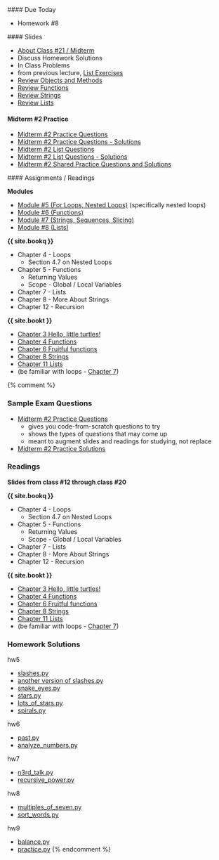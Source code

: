 <article class="due" markdown="block">
#### Due Today

* Homework #8

</article>

<article class="slides" markdown="block">
#### Slides

* [About Class #21 / Midterm](classes/21/meta.html)
* Discuss Homework Solutions
* In Class Problems
* from previous lecture, [List Exercises](classes/17/list_exercises.html)
* [Review Objects and Methods](classes/21/objects.html)
* [Review Functions](classes/21/functions.html)
* [Review Strings](classes/21/strings.html)
* [Review Lists](classes/21/lists.html)

#### Midterm #2 Practice

* [Midterm #2 Practice Questions](resources/handouts/midterm_2/midterm_2_practice.pdf)
* [Midterm #2 Practice Questions - Solutions](resources/handouts/midterm_2/midterm_2_practice_solutions.pdf)
* [Midterm #2 List Questions](resources/handouts/midterm_2/midterm_2_list_practice.pdf)
* [Midterm #2 List Questions - Solutions](resources/handouts/midterm_2/midterm_2_list_practice_solutions.pdf)
* [Midterm #2 Shared Practice Questions and Solutions](resources/handouts/midterm_2/m02sampleproblems.html)

</article>

<article class="assignments" markdown="block">
#### Assignments / Readings		

__Modules__

* [Module #5 (For Loops, Nested Loops)](site.module5) (specifically nested loops)
* [Module #6 (Functions)](site.module6)
* [Module #7 (Strings, Sequences, Slicing)](site.module7)
* [Module #8 (Lists)](site.module8)

__{{ site.bookq }}__

* Chapter 4 - Loops
	* Section 4.7 on Nested Loops
* Chapter 5 - Functions
	* Returning Values
	* Scope - Global / Local Variables
* Chapter 7 - Lists
* Chapter 8 - More About Strings 
* Chapter 12 - Recursion

__{{ site.bookt }}__

* [Chapter 3 Hello, little turtles!](http://openbookproject.net/thinkcs/python/english3e/hello_little_turtles.html)
* [Chapter 4 Functions](http://openbookproject.net/thinkcs/python/english3e/functions.html)
* [Chapter 6 Fruitful functions](http://openbookproject.net/thinkcs/python/english3e/fruitful_functions.html)
* [Chapter 8 Strings](http://openbookproject.net/thinkcs/python/english3e/strings.html)
* [Chapter 11 Lists](http://openbookproject.net/thinkcs/python/english3e/lists.html)
* (be familiar with loops - [Chapter 7](http://openbookproject.net/thinkcs/python/english3e/iteration.html))

</article>
{% comment %}
<a name="class21"></a>


<!-- * [Selected Homework Solutions](classes/21/homework_solutions.html) -->
 
<a name="midterm2practice"></a>

### Sample Exam Questions

* [Midterm #2 Practice Questions](resources/handouts/midterm_2/midterm_2_practice.pdf)
	* gives you code-from-scratch questions to try
	* shows the types of questions that may come up
	* meant to augment slides and readings for studying, not replace
* [Midterm #2 Practice Solutions](resources/handouts/midterm_2/midterm_2_practice_solutions.pdf)


### Readings


__Slides from class #12 through class #20__

__{{ site.bookq }}__

* Chapter 4 - Loops
	* Section 4.7 on Nested Loops
* Chapter 5 - Functions
	* Returning Values
	* Scope - Global / Local Variables
* Chapter 7 - Lists
* Chapter 8 - More About Strings 
* Chapter 12 - Recursion

__{{ site.bookt }}__

* [Chapter 3 Hello, little turtles!](http://openbookproject.net/thinkcs/python/english3e/hello_little_turtles.html)
* [Chapter 4 Functions](http://openbookproject.net/thinkcs/python/english3e/functions.html)
* [Chapter 6 Fruitful functions](http://openbookproject.net/thinkcs/python/english3e/fruitful_functions.html)
* [Chapter 8 Strings](http://openbookproject.net/thinkcs/python/english3e/strings.html)
* [Chapter 11 Lists](http://openbookproject.net/thinkcs/python/english3e/lists.html)
* (be familiar with loops - [Chapter 7](http://openbookproject.net/thinkcs/python/english3e/iteration.html))

<a name="midterm2hw"></a>

### Homework Solutions

hw5

* [slashes.py](resources/code/hw5/slashes.py)
* [another version of slashes.py](resources/code/hw5/slashes_2.py)
* [snake_eyes.py](resources/code/hw5/snake_eyes.py)
* [stars.py](resources/code/hw5/stars.py)
* [lots_of_stars.py](resources/code/hw5/lots_of_stars.py)
* [spirals.py](resources/code/hw5/spirals.py)

hw6

* [past.py](resources/code/hw6/past.py)
* [analyze_numbers.py](resources/code/hw6/analyze_numbers.py)

hw7

* [n3rd_talk.py](resources/code/hw7/n3rd_talk.py)
* [recursive_power.py](resources/code/hw7/recursive_power.py)

hw8

* [multiples_of_seven.py](resources/code/hw8/multiples_of_seven.py)
* [sort_words.py](resources/code/hw8/sort_words.py)

hw9

* [balance.py](resources/code/hw9/balance.py)
* [practice.py](resources/code/hw9/practice.py)
{% endcomment %}

